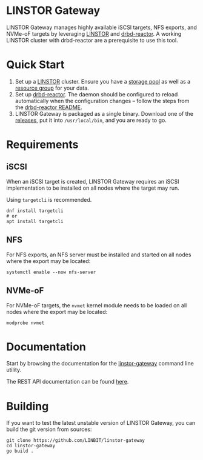 # LINSTOR Gateway

LINSTOR Gateway manages highly available iSCSI targets, NFS exports, and NVMe-oF
targets by leveraging [LINSTOR](https://github.com/LINBIT/linstor-server) and
[drbd-reactor](https://github.com/LINBIT/drbd-reactor). A working LINSTOR cluster
with drbd-reactor are a prerequisite to use this tool.

# Quick Start

1. Set up a [LINSTOR](https://github.com/LINBIT/linstor-server) cluster. Ensure
   you have a [storage pool](https://linbit.com/drbd-user-guide/linstor-guide-1_0-en/#s-storage_pools)
   as well as a [resource group](https://linbit.com/drbd-user-guide/linstor-guide-1_0-en/#s-linstor-resource-groups)
   for your data.
2. Set up [drbd-reactor](https://github.com/LINBIT/drbd-reactor). The daemon
   should be configured to reload automatically when the configuration changes – follow
   the steps from the [drbd-reactor README](https://github.com/LINBIT/drbd-reactor/#automatic-reload).
3. LINSTOR Gateway is packaged as a single binary. Download one of the
   [releases](https://github.com/LINBIT/linstor-gateway/releases), put it
   into `/usr/local/bin`, and you are ready to go.

# Requirements

## iSCSI

When an iSCSI target is created, LINSTOR Gateway requires an iSCSI
implementation to be installed on all nodes where the target may run.

Using `targetcli` is recommended.

```
dnf install targetcli
# or
apt install targetcli
```

## NFS

For NFS exports, an NFS server must be installed and started on all nodes
where the export may be located:

```
systemctl enable --now nfs-server
```

## NVMe-oF

For NVMe-oF targets, the `nvmet` kernel module needs to be loaded on all nodes
where the export may be located:

```
modprobe nvmet
```

# Documentation
Start by browsing the documentation for the [linstor-gateway](./docs/md/linstor-gateway.md)
command line utility.

The REST API documentation can be found [here](https://app.swaggerhub.com/apis-docs/Linstor/linstor-gateway/).

# Building

If you want to test the latest unstable version of LINSTOR Gateway, you can build
the git version from sources:

```
git clone https://github.com/LINBIT/linstor-gateway
cd linstor-gateway
go build .
```
